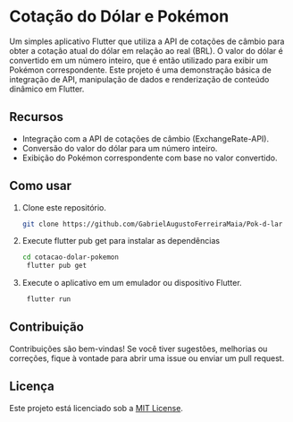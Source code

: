 # Cotação do Dólar e Pokémon

Um simples aplicativo Flutter que utiliza a API de cotações de câmbio para obter a cotação atual do dólar em relação ao real (BRL). O valor do dólar é convertido em um número inteiro, que é então utilizado para exibir um Pokémon correspondente. Este projeto é uma demonstração básica de integração de API, manipulação de dados e renderização de conteúdo dinâmico em Flutter.

## Recursos

- Integração com a API de cotações de câmbio (ExchangeRate-API).
- Conversão do valor do dólar para um número inteiro.
- Exibição do Pokémon correspondente com base no valor convertido.

## Como usar

1. Clone este repositório.
   ```bash
   git clone https://github.com/GabrielAugustoFerreiraMaia/Pok-d-lar
2. Execute flutter pub get para instalar as dependências
   ```bash
   cd cotacao-dolar-pokemon
    flutter pub get
3. Execute o aplicativo em um emulador ou dispositivo Flutter.
   ```bash
    flutter run


## Contribuição

Contribuições são bem-vindas! Se você tiver sugestões, melhorias ou correções, fique à vontade para abrir uma issue ou enviar um pull request.

## Licença

Este projeto está licenciado sob a [MIT License](LICENSE).